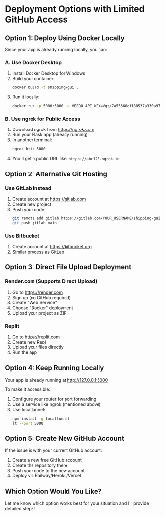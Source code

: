 # Deployment Options with Limited GitHub Access

## Option 1: Deploy Using Docker Locally

Since your app is already running locally, you can:

### A. Use Docker Desktop
1. Install Docker Desktop for Windows
2. Build your container:
   ```bash
   docker build -t shipping-gui .
   ```
3. Run it locally:
   ```bash
   docker run -p 5000:5000 -e VEEQO_API_KEY=Vqt/7a55360df188537a330a977ef0034942 -e EASYSHIP_API_KEY=prod_VC6QKi48mtqwXpXJubfmT/MsOmzTIG0Qyd89/X61ylc= -e SECRET_KEY=unified_order_system_2025_production_secret_key_v2 shipping-gui
   ```

### B. Use ngrok for Public Access
1. Download ngrok from https://ngrok.com
2. Run your Flask app (already running)
3. In another terminal:
   ```bash
   ngrok http 5000
   ```
4. You'll get a public URL like: `https://abc123.ngrok.io`

## Option 2: Alternative Git Hosting

### Use GitLab Instead
1. Create account at https://gitlab.com
2. Create new project
3. Push your code:
   ```bash
   git remote add gitlab https://gitlab.com/YOUR_USERNAME/shipping-gui.git
   git push gitlab main
   ```

### Use Bitbucket
1. Create account at https://bitbucket.org
2. Similar process as GitLab

## Option 3: Direct File Upload Deployment

### Render.com (Supports Direct Upload)
1. Go to https://render.com
2. Sign up (no GitHub required)
3. Create "Web Service"
4. Choose "Docker" deployment
5. Upload your project as ZIP

### Replit
1. Go to https://replit.com
2. Create new Repl
3. Upload your files directly
4. Run the app

## Option 4: Keep Running Locally

Your app is already running at http://127.0.0.1:5000

To make it accessible:
1. Configure your router for port forwarding
2. Use a service like ngrok (mentioned above)
3. Use localtunnel:
   ```bash
   npm install -g localtunnel
   lt --port 5000
   ```

## Option 5: Create New GitHub Account

If the issue is with your current GitHub account:
1. Create a new free GitHub account
2. Create the repository there
3. Push your code to the new account
4. Deploy via Railway/Heroku/Vercel

## Which Option Would You Like?

Let me know which option works best for your situation and I'll provide detailed steps!
